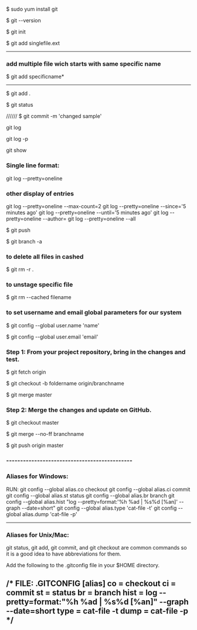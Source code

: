 $ sudo yum install git

$ git --version

$ git init 

$ git add singlefile.ext

-----

### add multiple file wich starts with same specific name

$ git add specificname*

-----

$ git add .

$ git status


//////
$ git commit -m 'changed sample'

git log

git log -p

git show <commit hash code>

### Single line format:

git log --pretty=oneline

### other display of entries

git log --pretty=oneline --max-count=2
git log --pretty=oneline --since='5 minutes ago'
git log --pretty=oneline --until='5 minutes ago'
git log --pretty=oneline --author=<your name>
git log --pretty=oneline --all


$ git push

$ git branch -a

### to delete all files in cashed

$ git rm -r .

### to unstage specific file

$ git rm --cached filename

### to set username and email global parameters for our system

$ git config --global user.name 'name'

$ git config --global user.email 'email' 


### Step 1: From your project repository, bring in the changes and test.

$ git fetch origin

$ git checkout -b foldername origin/branchname

$ git merge master

### Step 2: Merge the changes and update on GitHub.

$ git checkout master

$ git merge --no-ff branchname

$ git push origin master



### ---------------------------------------------
### Aliases for Windows:

RUN:
git config --global alias.co checkout
git config --global alias.ci commit
git config --global alias.st status
git config --global alias.br branch
git config --global alias.hist "log --pretty=format:'%h %ad | %s%d [%an]' --graph --date=short"
git config --global alias.type 'cat-file -t'
git config --global alias.dump 'cat-file -p'

---------------------------------------------

### Aliases for Unix/Mac:

git status, git add, git commit, and git checkout are common commands so it is a good idea to have abbreviations for them.

Add the following to the .gitconfig file in your $HOME directory.
  
### 
 /*
FILE: .GITCONFIG
[alias]
  co = checkout
  ci = commit
  st = status
  br = branch
  hist = log --pretty=format:\"%h %ad | %s%d [%an]\" --graph --date=short
  type = cat-file -t
  dump = cat-file -p
*/
---------------------------------------------

